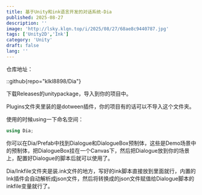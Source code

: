```yaml
---
title: 基于Unity和ink语言开发的对话系统-Dia
published: 2025-08-27
description: ''
image: 'http://lsky.klqn.top/i/2025/08/27/68ae8c9440787.jpg'
tags: ['Unity2D','Ink']
category: 'Unity'
draft: false 
lang: ''
---
```


仓库地址：

::github{repo="klkl8898/Dia"}

下载Releases的unitypackage，导入到你的项目中。

Plugins文件夹里装的是dotween插件，你的项目有的话可以不导入这个文件夹。

使用的时候using一下命名空间：

```csharp
using Dia;
```

你可以在Dia/Prefab中找到Dialogue和DialogueBox预制体，这些是Demo场景中的预制体，把DialogueBox挂在一个Canvas下，然后把Dialogue放到你的场景上，配置好Dialogue的脚本后就可以使用了。

Dia/Inkfile文件夹是装.ink文件的地方，写好的ink脚本直接放到里面就行，内置的Ink插件会自动解析成json文件，然后将转换成的json文件赋值给Dialogue脚本的inkfile变量就行了。
